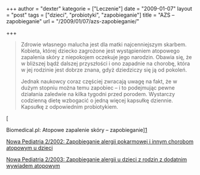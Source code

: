 +++
author = "dexter"
kategorie = ["Leczenie"]
date = "2009-01-07"
layout = "post"
tags = ["dzieci", "probiotyki", "zapobieganie"]
title = "AZS – zapobieganie"
url = "/2009/01/07/azs-zapobieganie/"

+++

> Zdrowie własnego malucha jest dla matki najcenniejszym skarbem. Kobieta, której dziecko zagrożone jest wystąpieniem atopowego zapalenia skóry z niepokojem oczekuje jego narodzin. Obawia się, że w bliższej bądź dalszej przyszłości i ono zapadnie na chorobę, która w jej rodzinie jest dobrze znana, gdyż dziedziczy się ją od pokoleń.
> 
> Jednak naukowcy coraz częściej zwracają uwagę na fakt, że w dużym stopniu można temu zapobiec &#8211; i to podejmując pewne działania zaledwie na kilka tygodni przed porodem. Wystarczy codzienną dietę wzbogacić o jedną więcej kapsułkę dziennie. Kapsułkę z odpowiednim probiotykiem.

[
  
Biomedical.pl: Atopowe zapalenie skóry &#8211; zapobieganie][1]

[Nowa Pediatria 2/2002: Zapobieganie alergii pokarmowej i innym chorobom atopowym u dzieci][2]

[Nowa Pediatria 2/2003: Zapobieganie alergii u dzieci z rodzin z dodatnim wywiadem atopowym][3]

 [1]: http://www.biomedical.pl/dziecko/atopowe-zapalenie-skory-zapobieganie-186.html
 [2]: http://www.czytelniamedyczna.pl/nowa_pediatria-228
 [3]: http://www.czytelniamedyczna.pl/nowa_pediatria-291